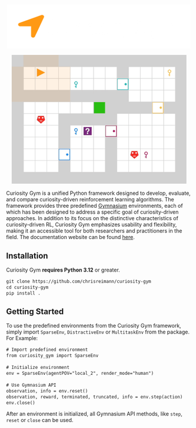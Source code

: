 <p align="center">
    <img src="docs/source/images/curiosity_logo_white.png" width="500px"/>
</p>
<p align="center">
    <img src="docs/source/images/SparseEnv_optimal_local.gif" width="475px"/>
</p>

Curiosity Gym is a unified Python framework designed to develop, evaluate, and compare curiosity-driven reinforcement learning algorithms. The framework provides three predefined [Gymnasium](https://github.com/Farama-Foundation/Gymnasium) environments, each of which has been designed to address a specific goal of curiosity-driven approaches. In addition to its
focus on the distinctive characteristics of curiosity-driven RL, Curiosity Gym
emphasizes usability and flexibility, making it an accessible tool for both researchers and practitioners in the field. The documentation website can be found [here](https://curiosity-gym.readthedocs.io).



## Installation
Curiosity Gym **requires Python 3.12** or greater.

```
git clone https://github.com/chrisreimann/curiosity-gym
cd curiosity-gym
pip install .
```

## Getting Started
To use the predefined environments from the Curiosity Gym framework, simply import `SparseEnv`, `DistractiveEnv` or `MultitaskEnv` from the package. For Example:

```
# Import predefined environment
from curiosity_gym import SparseEnv

# Initialize environment
env = SparseEnv(agentPOV="local_2", render_mode="human")

# Use Gymnasium API
observation, info = env.reset()
observation, reward, terminated, truncated, info = env.step(action)
env.close()
```
After an environment is initialized, all Gymnasium API methods, like `step`, `reset` or `close` can be used.